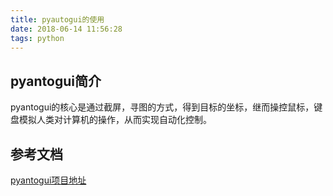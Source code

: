 ```yaml
---
title: pyautogui的使用
date: 2018-06-14 11:56:28
tags: python
---
```


## pyantogui简介

pyantogui的核心是通过截屏，寻图的方式，得到目标的坐标，继而操控鼠标，键盘模拟人类对计算机的操作，从而实现自动化控制。


## 参考文档
[pyantogui项目地址](https://github.com/asweigart/pyautogui)
